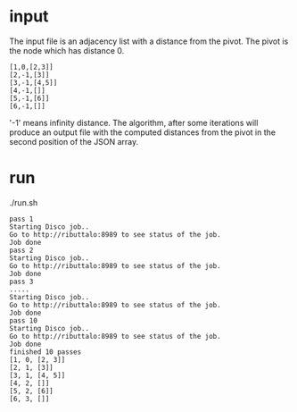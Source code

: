 input
=====

The input file is an adjacency list with a distance from the pivot. The pivot is the node which has distance 0.

    [1,0,[2,3]]
    [2,-1,[3]]
    [3,-1,[4,5]]
    [4,-1,[]]
    [5,-1,[6]]
    [6,-1,[]]


'-1' means infinity distance. The algorithm, after some iterations will produce an output file with the computed distances from the pivot in the second position of the JSON array.

run
===


./run.sh

    pass 1
    Starting Disco job..
    Go to http://ributtalo:8989 to see status of the job.
    Job done
    pass 2
    Starting Disco job..
    Go to http://ributtalo:8989 to see status of the job.
    Job done
    pass 3
    .....
    Starting Disco job..
    Go to http://ributtalo:8989 to see status of the job.
    Job done
    pass 10
    Starting Disco job..
    Go to http://ributtalo:8989 to see status of the job.
    Job done
    finished 10 passes
    [1, 0, [2, 3]]
    [2, 1, [3]]
    [3, 1, [4, 5]]
    [4, 2, []]
    [5, 2, [6]]
    [6, 3, []]
